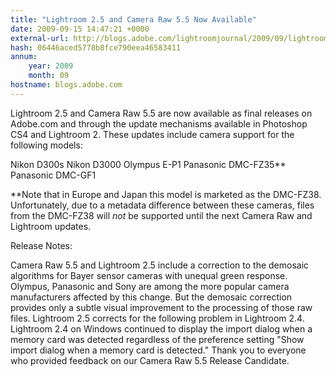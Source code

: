 ```yaml
---
title: "Lightroom 2.5 and Camera Raw 5.5 Now Available"
date: 2009-09-15 14:47:21 +0000
external-url: http://blogs.adobe.com/lightroomjournal/2009/09/lightroom_25_and_camera_raw_55.html
hash: 06446aced5778b8fce790eea46583411
annum:
    year: 2009
    month: 09
hostname: blogs.adobe.com
---
```


Lightroom 2.5 and Camera Raw 5.5 are now available as final releases on Adobe.com and through the update mechanisms available in Photoshop CS4 and Lightroom 2.  These updates include camera support for the following models:



Nikon D300s
Nikon D3000
Olympus E-P1
Panasonic DMC-FZ35** 
Panasonic DMC-GF1


**Note that in Europe and Japan this model is marketed as the DMC-FZ38.  Unfortunately, due to a metadata difference between these cameras, files from the DMC-FZ38 will *not* be supported until the next Camera Raw and Lightroom updates.


Release Notes:

Camera Raw 5.5 and Lightroom 2.5 include a correction to the demosaic algorithms for Bayer sensor cameras with unequal green response.  Olympus, Panasonic and Sony are among the more popular camera manufacturers affected by this change. But the demosaic correction provides only a subtle visual improvement to the processing of those raw files.
Lightroom 2.5 corrects for the following problem in Lightroom 2.4.  Lightroom 2.4 on Windows continued to display the import dialog when a memory card was detected regardless of the preference setting "Show import dialog when a memory card is detected."
Thank you to everyone who provided feedback on our Camera Raw 5.5 Release Candidate.

